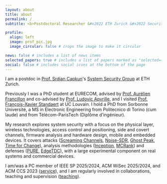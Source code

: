 ```yaml
---
layout: about
title: about
permalink: /
subtitle: <b>Postdoctoral Researcher &#x2022 ETH Zurich &#x2022 Security</b>

profile:
  align: left
  image: prof_pic.jpg
  image_circular: false # crops the image to make it circular

news: false # includes a list of news items
selected_papers: true # includes a list of papers marked as "selected={true}"
social: false # includes social icons at the bottom of the page
---
```


I am a postdoc in [Prof. Srdjan Capkun][srdjan]'s [System Security
Group][ethz-syssec] at ETH Zurich.

Previously I was a PhD student at EURECOM, advised by [Prof. Aurélien
Francillon][aurel] and co-advised by [Prof. Ludovic Apvrille][ludovic], and I
visited [Prof. François-Xavier Standaert][fx] at UC Louvain. I hold a PhD from
Sorbonne Université, a MS in Electronic Engineering from Politecnico di Torino
(cum laude) and from Télécom-ParisTech (Diplôme d’ingénieur).

My research explores system security with a focus on the physical layer,
wireless technologies, access control and positioning, side and covert
channels, firmware analysis and hardware design, mobile and embedded devices. It
covers attacks ([Screaming Channels][screaming-channels],
[Noise-SDR][noise-sdr], [Ghost Peak][ghost-peak], [Time for
Change][time-for-change]), analysis methodologies ([Inception][inception],
[MCRank][mcrank]) and defenses ([PURE][pure], [EdgeTDC][edgetdc]), with a large
experimental component on real systems and commercial devices.

I am/was a PC member of IEEE SP 2025/2024, ACM WiSec 2025/2024, and ACM CCS
2023 ([service](./service)), and I am regularly involved in collaborations,
teaching and supervision ([teaching](./teaching)).

[srdjan]: https://srdjan-capkun.com/
[ethz-syssec]: https://syssec.ethz.ch/
[aurel]: https://www.eurecom.edu/en/people/francillon-aurelien
[ludovic]: https://perso.telecom-paristech.fr/apvrille/
[fx]: https://perso.uclouvain.be/fstandae/
[screaming-channels]: http://s3.eurecom.fr/docs/ccs18_camurati.pdf
[noise-sdr]: https://s3.eurecom.fr/docs/oakland22_camurati.pdf
[ghost-peak]: https://www.usenix.org/system/files/sec22-leu.pdf
[time-for-change]: https://www.usenix.org/system/files/usenixsecurity23-anliker.pdf
[pure]: https://www.usenix.org/system/files/usenixsecurity24-coppola.pdf
[inception]: https://www.usenix.org/system/files/conference/usenixsecurity18/sec18-corteggiani.pdf
[mcrank]: https://tches.iacr.org/index.php/TCHES/article/view/9953/9456
[edgetdc]: https://www.ndss-symposium.org/wp-content/uploads/2023/02/ndss2023_f271_paper.pdf
